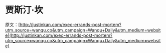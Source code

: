 # 贾斯汀·坎

原文：[http://justinkan.com/exec-errands-post-mortem?utm_source=wanqu.co&utm_campaign=Wanqu+Daily&utm_medium=website](http://justinkan.com/exec-errands-post-mortem?utm_source=wanqu.co&utm_campaign=Wanqu+Daily&utm_medium=website)